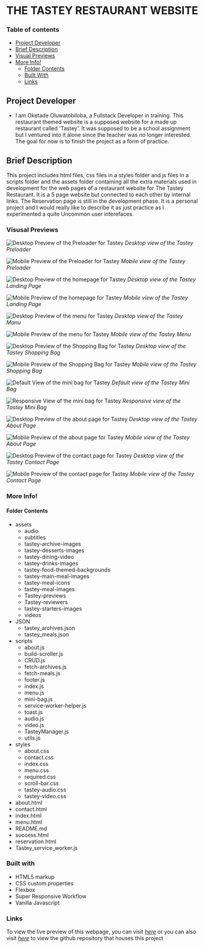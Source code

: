 # THE TASTEY RESTAURANT WEBSITE

### Table of contents

- [Project Developer](#project-developer)
- [Brief Description](#brief-description)
- [Visual Previews](#visual-previews)
- [More Info!](#more-info)
  - [Folder Contents](#folder-contents)
  - [Built With](#built-with)
  - [Links](#quick-links)

## Project Developer

- I am Oketade Oluwatobiloba, a Fullstack Developer in training. This restaurant themed website is a supposed website for a made up restaurant called 'Tastey'. It was supposed to be a school assignment but I ventured into it alone since the teacher was no longer interested. The goal for now is to finish the project as a form of practice.

## Brief Description

This project includes html files, css files in a styles folder and js files in a scripts folder and the assets folder containing all the extra materials used in development for the web pages of a restaurant website for The Tastey Restaurant.
It is a 5 page website but connected to each other by internal links. The Reservation page is still in the development phase.
It is a personal project and I would really like to describe it as just practice as I experimented a quite Uncommon user interefaces.

### Visusal Previews


![Desktop Preview of the Preloader for Tastey](./assets/Tastey-previews/Tastey-loading-desktop-preview.png)
*Desktop view of the Tastey Preloader*

![Mobile Preview of the Preloader for Tastey](./assets/Tastey-previews/Tastey-loading-mobile-preview.png)
*Mobile view of the Tastey Preloader*

![Desktop Preview of the homepage for Tastey](./assets/Tastey-previews/Tastey-desktop-preview.png)
*Desktop view of the Tastey Landing Page*

![Mobile Preview of the homepage for Tastey](./assets/Tastey-previews/Tastey-mobile-preview.png)
*Mobile view of the Tastey Landing Page*


![Desktop Preview of the menu for Tastey](./assets/Tastey-previews/Tastey-menu-desktop.png)
*Desktop view of the Tastey Manu*

![Mobile Preview of the menu for Tastey](./assets/Tastey-previews/Tastey-menu-mobile.png)
*Mobile view of the Tastey Menu*

![Desktop Preview of the Shopping Bag for Tastey](./assets/Tastey-previews/Tastey-bag-desktop.png)
*Desktop view of the Tastey Shopping Bag*

![Mobile Preview of the Shopping Bag for Tastey](./assets/Tastey-previews/Tastey-bag-mobile.png)
*Mobile view of the Tastey Shopping Bag*

![Default View of the mini bag for Tastey](./assets/Tastey-previews/Tastey-mini-bag.png)
*Default view of the Tastey Mini Bag*

![Responsive View of the mini bag for Tastey](./assets/Tastey-previews/Tastey-responsive-mini-bag.png)
*Responsive view of the Tastey Mini Bag*

![Desktop Preview of the about page for Tastey](./assets/Tastey-previews/Tastey-about-desktop-preview.png)
*Desktop view of the Tastey About Page*

![Mobile Preview of the about page for Tastey](./assets/Tastey-previews/Tastey-about-mobile-preview.png)
*Mobile view of the Tastey About Page*

![Desktop Preview of the contact page for Tastey](./assets/Tastey-previews/Tastey-contact-desktop-preview.png)
*Desktop view of the Tastey Contact Page*

![Mobile Preview of the contact page for Tastey](./assets/Tastey-previews/Tastey-contact-mobile-preview.png)
*Mobile view of the Tastey Contact Page*

### More Info! 

#### Folder Contents

- assets 
  - audio
  - subtitles
  - tastey-archive-images
  - tastey-desserts-images
  - tastey-dining-video
  - tastey-drinks-images
  - tastey-food-themed-backgrounds
  - tastey-main-meal-images
  - tastey-meal-icons
  - tastey-meal-images
  - Tastey-previews
  - Tastey-reviewers
  - tastey-starters-images
  - videos
- JSON
  - tastey_archives.json
  - tastey_meals.json
- scripts
  - about.js
  - build-scroller.js
  - CRUD.js
  - fetch-archives.js
  - fetch-meals.js
  - footer.js
  - index.js
  - menu.js
  - mini-bag.js
  - service-worker-helper.js
  - toast.js
  - audio.js
  - video.js
  - TasteyManager.js
  - utils.js
- styles
  - about.css
  - contact.css
  - index.css
  - menu.css
  - required.css
  - scroll-bar.css
  - tastey-audio.css
  - tastey-video.css
- about.html
- contact.html
- index.html
- menu.html
- README.md
- success.html
- reservation.html
- Tastey_service_worker.js

### Built with

- HTML5 markup
- CSS custom properties
- Flexbox
- Super Responsive Workflow
- Vanilla Javascript

### Links
To view the live preview of this webpage, you can visit *[here][1]* or you can also visit *[here][2]* to view the github repository that houses this project

[1]: <https://tobi007-del.github.io/RESTAURANT_THEMED_SITE/index.html>
"LIVE PREVIEW OF THE TASTEY WEBSITE"

[2]: <https://github.com/Tobi007-del/RESTAURANT_THEMED_SITE>
"GITHUB REPOSITORY FOR THIS PROJECT"